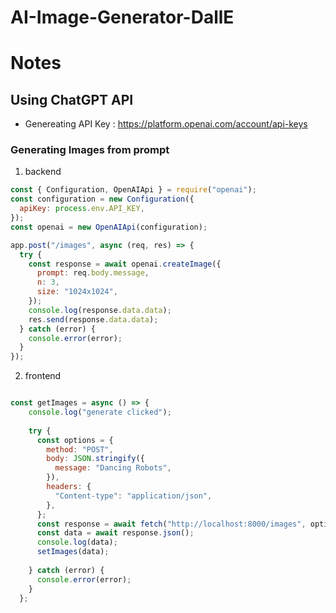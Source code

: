 # AI-Image-Generator-DallE
# Notes
## Using ChatGPT API
- Genereating API Key : https://platform.openai.com/account/api-keys
### Generating Images from prompt
1. backend
```js
const { Configuration, OpenAIApi } = require("openai");
const configuration = new Configuration({
  apiKey: process.env.API_KEY,
});
const openai = new OpenAIApi(configuration);

app.post("/images", async (req, res) => {
  try {
    const response = await openai.createImage({
      prompt: req.body.message,
      n: 3,
      size: "1024x1024",
    });
    console.log(response.data.data);
    res.send(response.data.data);
  } catch (error) {
    console.error(error);
  }
});
```
2. frontend
```js

const getImages = async () => {
    console.log("generate clicked");
    
    try {
      const options = {
        method: "POST",
        body: JSON.stringify({
          message: "Dancing Robots",
        }),
        headers: {
          "Content-type": "application/json",
        },
      };
      const response = await fetch("http://localhost:8000/images", options);
      const data = await response.json();
      console.log(data);
      setImages(data);
   
    } catch (error) {
      console.error(error);
    }
  };
```
